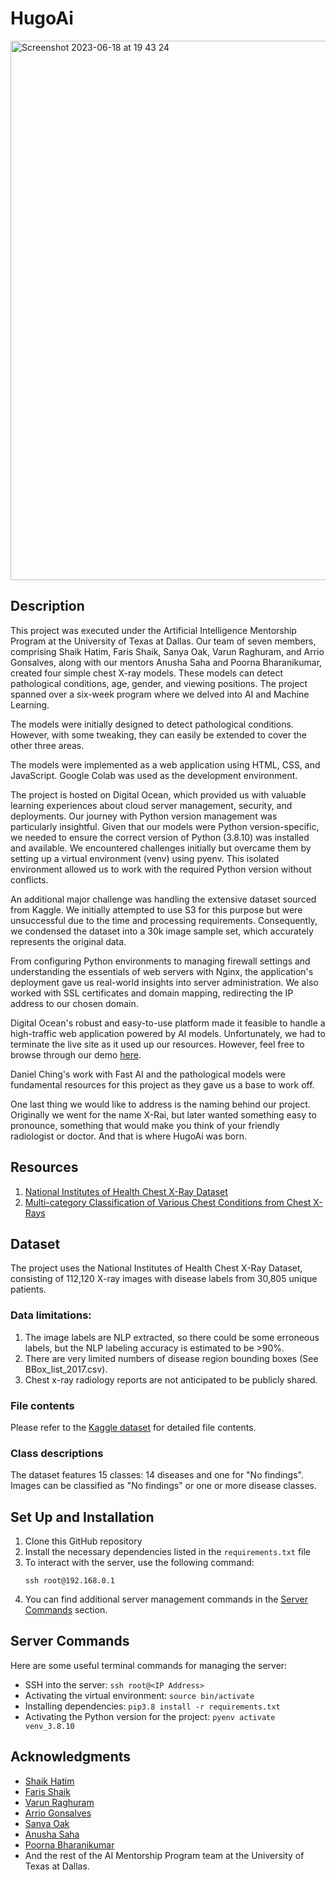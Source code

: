 # HugoAi

<img width="863" alt="Screenshot 2023-06-18 at 19 43 24" src="https://github.com/Hteam121/HugoAi/assets/85576231/88412901-9244-43a8-9cf9-581b19425fb8">

## Description
This project was executed under the Artificial Intelligence Mentorship Program at the University of Texas at Dallas. Our team of seven members, comprising Shaik Hatim, Faris Shaik, Sanya Oak, Varun Raghuram, and Arrio Gonsalves, along with our mentors Anusha Saha and Poorna Bharanikumar, created four simple chest X-ray models. These models can detect pathological conditions, age, gender, and viewing positions. The project spanned over a six-week program where we delved into AI and Machine Learning.

The models were initially designed to detect pathological conditions. However, with some tweaking, they can easily be extended to cover the other three areas. 

The models were implemented as a web application using HTML, CSS, and JavaScript. Google Colab was used as the development environment.

The project is hosted on Digital Ocean, which provided us with valuable learning experiences about cloud server management, security, and deployments. Our journey with Python version management was particularly insightful. Given that our models were Python version-specific, we needed to ensure the correct version of Python (3.8.10) was installed and available. We encountered challenges initially but overcame them by setting up a virtual environment (venv) using pyenv. This isolated environment allowed us to work with the required Python version without conflicts.

An additional major challenge was handling the extensive dataset sourced from Kaggle. We initially attempted to use S3 for this purpose but were unsuccessful due to the time and processing requirements. Consequently, we condensed the dataset into a 30k image sample set, which accurately represents the original data.

From configuring Python environments to managing firewall settings and understanding the essentials of web servers with Nginx, the application's deployment gave us real-world insights into server administration. We also worked with SSL certificates and domain mapping, redirecting the IP address to our chosen domain.

Digital Ocean's robust and easy-to-use platform made it feasible to handle a high-traffic web application powered by AI models. Unfortunately, we had to terminate the live site as it used up our resources. However, feel free to browse through our demo [here]().

Daniel Ching's work with Fast AI and the pathological models were fundamental resources for this project as they gave us a base to work off.

One last thing we would like to address is the naming behind our project. Originally we went for the name X-Rai, but later wanted something easy to pronounce, something that would make you think of your friendly radiologist or doctor. And that is where HugoAi was born.

## Resources
1. [National Institutes of Health Chest X-Ray Dataset](https://www.kaggle.com/datasets/nih-chest-xrays/data)
2. [Multi-category Classification of Various Chest Conditions from Chest X-Rays](https://towardsdatascience.com/multi-category-classification-of-various-chest-conditions-from-chest-x-rays-1d6428522997)

## Dataset
The project uses the National Institutes of Health Chest X-Ray Dataset, consisting of 112,120 X-ray images with disease labels from 30,805 unique patients. 

### Data limitations:
1. The image labels are NLP extracted, so there could be some erroneous labels, but the NLP labeling accuracy is estimated to be >90%.
2. There are very limited numbers of disease region bounding boxes (See BBox_list_2017.csv).
3. Chest x-ray radiology reports are not anticipated to be publicly shared. 

### File contents
Please refer to the [Kaggle dataset](https://www.kaggle.com/datasets/nih-chest-xrays/data) for detailed file contents.

### Class descriptions
The dataset features 15 classes: 14 diseases and one for "No findings". Images can be classified as "No findings" or one or more disease classes. 

## Set Up and Installation
1. Clone this GitHub repository
2. Install the necessary dependencies listed in the `requirements.txt` file
3. To interact with the server, use the following command:
    ```
    ssh root@192.168.0.1
    ```
4. You can find additional server management commands in the [Server Commands](#server-commands) section.

## Server Commands
Here are some useful terminal commands for managing the server:
- SSH into the server: `ssh root@<IP Address>`
- Activating the virtual environment: `source bin/activate`
- Installing dependencies: `pip3.8 install -r requirements.txt`
- Activating the Python version for the project: `pyenv activate venv_3.8.10`

## Acknowledgments
- [Shaik Hatim](https://www.linkedin.com/in/shaik-hatim/)
- [Faris Shaik](https://www.linkedin.com/in/farisshaik/)
- [Varun Raghuram](https://www.linkedin.com/in/varun-raghuram-2a7822201/)
- [Arrio Gonsalves](https://www.linkedin.com/in/adgarrio/)
- [Sanya Oak](https://www.linkedin.com/in/sanyaoak/)
- [Anusha Saha](https://www.linkedin.com/in/anushasaha/)
- [Poorna Bharanikumar](https://www.linkedin.com/in/poorna-bharanikumar/)
- And the rest of the AI Mentorship Program team at the University of Texas at Dallas.


